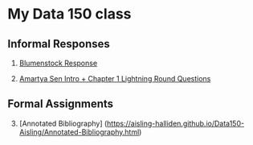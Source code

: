 # My Data 150 class

## Informal Responses

1. [Blumenstock Response](https://aisling-halliden.github.io/Data150-Aisling/response1.html)

2. [Amartya Sen Intro + Chapter 1 Lightning Round Questions](https://aisling-halliden.github.io/Data150-Aisling/AmartyaSenIntro+Ch.1Answers.html)

## Formal Assignments

3. [Annotated Bibliography] (https://aisling-halliden.github.io/Data150-Aisling/Annotated-Bibliography.html)
